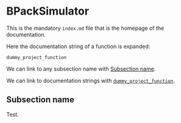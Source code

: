 # BPackSimulator
This is the mandatory `index.md` file that is the homepage of the documentation.

Here the documentation string of a function is expanded:
```@docs
dummy_project_function
```

We can link to any subsection name with [Subsection name](@ref).

We can link to documentation strings with [`dummy_project_function`](@ref).

## Subsection name
Test.
